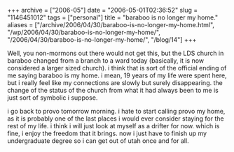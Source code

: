 +++
archive = ["2006-05"]
date = "2006-05-01T02:36:52"
slug = "1146451012"
tags = ["personal"]
title = "baraboo is no longer my home."
aliases = ["/archive/2006/04/30/baraboo-is-no-longer-my-home.html", "/wp/2006/04/30/baraboo-is-no-longer-my-home/", "/2006/04/30/baraboo-is-no-longer-my-home/", "/blog/14"]
+++

Well, you non-mormons out there would not get this, but the LDS church in
baraboo changed from a branch to a ward today (basically, it is now
considered a larger sized church). i think that is sort of the official
ending of me saying baraboo is my home. i mean, 19 years of my life were
spent here, but i really feel like my connections are slowly but surely
disappearing. the change of the status of the church from what it had
always been to me is just sort of symbolic i suppose.

i go back to provo tomorrow morning. i hate to start calling provo my
home, as it is probably one of the last places i would ever consider
staying for the rest of my life. i think i will just look at myself as
a drifter for now. which is fine, i enjoy the freedom that it brings. now
i just have to finish up my undergraduate degree so i can get out of utah
once and for all.

